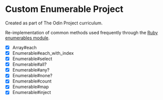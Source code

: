 # Custom Enumerable Project

Created as part of The Odin Project curriculum.

Re-implementation of common methods used frequently through the [Ruby enumerables module](https://ruby-doc.org/3.2.2/Enumerable.html).

- [x] Array#each
- [x] Enumerable#each_with_index
- [x] Enumerable#select
- [x] Enumerable#all?
- [x] Enumerable#any?
- [x] Enumerable#none?
- [x] Enumerable#count
- [x] Enumerable#map
- [x] Enumerable#inject